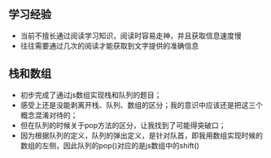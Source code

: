 ## 学习经验
- 当前不擅长通过阅读学习知识，阅读时容易走神，并且获取信息速度慢
- 往往需要通过几次的阅读才能获取到文字提供的准确信息


## 栈和数组
- 初步完成了通过js数组实现栈和队列的题目；
- 感受上还是没能剥离开栈、队列、数组的区分；我的意识中应该还是把这三个概念混淆对待的；
- 但在队列的时候关于pop方法的区分，让我找到了可能得突破口；
- 因为根据队列的定义，队列的弹出定义，是针对队首，即我用数组实现时候的数组的左侧，因此队列的pop()对应的是js数组中的shift()